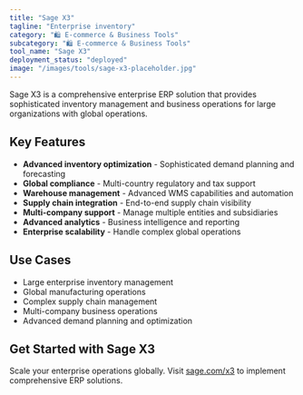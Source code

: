 ```yaml
---
title: "Sage X3"
tagline: "Enterprise inventory"
category: "🛍️ E-commerce & Business Tools"
subcategory: "🛍️ E-commerce & Business Tools"
tool_name: "Sage X3"
deployment_status: "deployed"
image: "/images/tools/sage-x3-placeholder.jpg"
---
```

Sage X3 is a comprehensive enterprise ERP solution that provides sophisticated inventory management and business operations for large organizations with global operations.

## Key Features

- **Advanced inventory optimization** - Sophisticated demand planning and forecasting
- **Global compliance** - Multi-country regulatory and tax support
- **Warehouse management** - Advanced WMS capabilities and automation
- **Supply chain integration** - End-to-end supply chain visibility
- **Multi-company support** - Manage multiple entities and subsidiaries
- **Advanced analytics** - Business intelligence and reporting
- **Enterprise scalability** - Handle complex global operations

## Use Cases

- Large enterprise inventory management
- Global manufacturing operations
- Complex supply chain management
- Multi-company business operations
- Advanced demand planning and optimization

## Get Started with Sage X3

Scale your enterprise operations globally. Visit [sage.com/x3](https://www.sage.com/x3) to implement comprehensive ERP solutions.